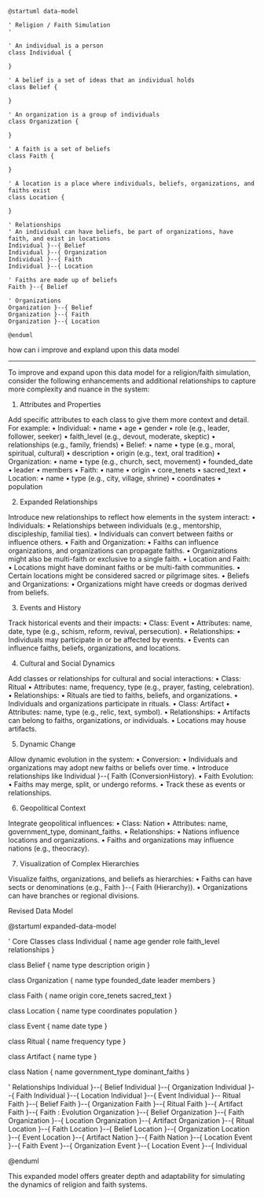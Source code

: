 ```
@startuml data-model

' Religion / Faith Simulation
'

' An individual is a person
class Individual {

}

' A belief is a set of ideas that an individual holds
class Belief {

}

' An organization is a group of individuals
class Organization {

}

' A faith is a set of beliefs
class Faith {

}

' A location is a place where individuals, beliefs, organizations, and faiths exist
class Location {

}

' Relationships
' An individual can have beliefs, be part of organizations, have faith, and exist in locations
Individual }--{ Belief
Individual }--{ Organization
Individual }--{ Faith
Individual }--{ Location

' Faiths are made up of beliefs
Faith }--{ Belief

' Organizations
Organization }--{ Belief
Organization }--{ Faith
Organization }--{ Location

@enduml
```

how can i improve and expland upon this data model

---

To improve and expand upon this data model for a religion/faith simulation, consider the following enhancements and additional relationships to capture more complexity and nuance in the system:

1. Attributes and Properties

Add specific attributes to each class to give them more context and detail. For example:
	•	Individual:
	•	name
	•	age
	•	gender
	•	role (e.g., leader, follower, seeker)
	•	faith_level (e.g., devout, moderate, skeptic)
	•	relationships (e.g., family, friends)
	•	Belief:
	•	name
	•	type (e.g., moral, spiritual, cultural)
	•	description
	•	origin (e.g., text, oral tradition)
	•	Organization:
	•	name
	•	type (e.g., church, sect, movement)
	•	founded_date
	•	leader
	•	members
	•	Faith:
	•	name
	•	origin
	•	core_tenets
	•	sacred_text
	•	Location:
	•	name
	•	type (e.g., city, village, shrine)
	•	coordinates
	•	population

2. Expanded Relationships

Introduce new relationships to reflect how elements in the system interact:
	•	Individuals:
	•	Relationships between individuals (e.g., mentorship, discipleship, familial ties).
	•	Individuals can convert between faiths or influence others.
	•	Faith and Organization:
	•	Faiths can influence organizations, and organizations can propagate faiths.
	•	Organizations might also be multi-faith or exclusive to a single faith.
	•	Location and Faith:
	•	Locations might have dominant faiths or be multi-faith communities.
	•	Certain locations might be considered sacred or pilgrimage sites.
	•	Beliefs and Organizations:
	•	Organizations might have creeds or dogmas derived from beliefs.

3. Events and History

Track historical events and their impacts:
	•	Class: Event
	•	Attributes: name, date, type (e.g., schism, reform, revival, persecution).
	•	Relationships:
	•	Individuals may participate in or be affected by events.
	•	Events can influence faiths, beliefs, organizations, and locations.

4. Cultural and Social Dynamics

Add classes or relationships for cultural and social interactions:
	•	Class: Ritual
	•	Attributes: name, frequency, type (e.g., prayer, fasting, celebration).
	•	Relationships:
	•	Rituals are tied to faiths, beliefs, and organizations.
	•	Individuals and organizations participate in rituals.
	•	Class: Artifact
	•	Attributes: name, type (e.g., relic, text, symbol).
	•	Relationships:
	•	Artifacts can belong to faiths, organizations, or individuals.
	•	Locations may house artifacts.

5. Dynamic Change

Allow dynamic evolution in the system:
	•	Conversion:
	•	Individuals and organizations may adopt new faiths or beliefs over time.
	•	Introduce relationships like Individual }--{ Faith (ConversionHistory).
	•	Faith Evolution:
	•	Faiths may merge, split, or undergo reforms.
	•	Track these as events or relationships.

6. Geopolitical Context

Integrate geopolitical influences:
	•	Class: Nation
	•	Attributes: name, government_type, dominant_faiths.
	•	Relationships:
	•	Nations influence locations and organizations.
	•	Faiths and organizations may influence nations (e.g., theocracy).

7. Visualization of Complex Hierarchies

Visualize faiths, organizations, and beliefs as hierarchies:
	•	Faiths can have sects or denominations (e.g., Faith }--{ Faith (Hierarchy)).
	•	Organizations can have branches or regional divisions.

Revised Data Model

@startuml expanded-data-model

' Core Classes
class Individual {
  name
  age
  gender
  role
  faith_level
  relationships
}

class Belief {
  name
  type
  description
  origin
}

class Organization {
  name
  type
  founded_date
  leader
  members
}

class Faith {
  name
  origin
  core_tenets
  sacred_text
}

class Location {
  name
  type
  coordinates
  population
}

class Event {
  name
  date
  type
}

class Ritual {
  name
  frequency
  type
}

class Artifact {
  name
  type
}

class Nation {
  name
  government_type
  dominant_faiths
}

' Relationships
Individual }--{ Belief
Individual }--{ Organization
Individual }--{ Faith
Individual }--{ Location
Individual }--{ Event
Individual }-- Ritual
Faith }--{ Belief
Faith }--{ Organization
Faith }--{ Ritual
Faith }--{ Artifact
Faith }--{ Faith : Evolution
Organization }--{ Belief
Organization }--{ Faith
Organization }--{ Location
Organization }--{ Artifact
Organization }--{ Ritual
Location }--{ Faith
Location }--{ Belief
Location }--{ Organization
Location }--{ Event
Location }--{ Artifact
Nation }--{ Faith
Nation }--{ Location
Event }--{ Faith
Event }--{ Organization
Event }--{ Location
Event }--{ Individual

@enduml

This expanded model offers greater depth and adaptability for simulating the dynamics of religion and faith systems.
